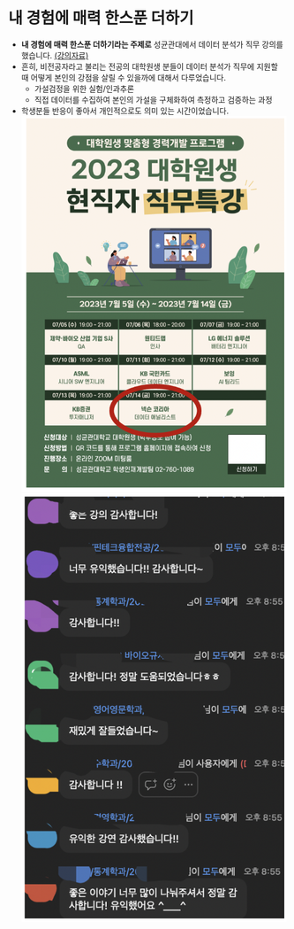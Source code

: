 # 내 경험에 매력 한스푼 더하기
* **내 경험에 매력 한스푼 더하기라는 주제로** 성균관대에서 데이터 분석가 직무 강의를 했습니다. [(강의자료)](https://drive.google.com/file/d/1mZJGf1k0sGdiZCS-BiyZXNSe7m3n9vV1/view?usp=sharing)
* 흔히, 비전공자라고 불리는 전공의 대학원생 분들이 데이터 분석가 직무에 지원할 때 어떻게 본인의 강점을 살릴 수 있을까에 대해서 다루었습니다.
    * 가설검정을 위한 실험/인과추론
    * 직접 데이터를 수집하여 본인의 가설을 구체화하여 측정하고 검증하는 과정
* 학생분들 반응이 좋아서 개인적으로도 의미 있는 시간이었습니다.
![성균관대발표](./img/poster_img.png)
![성균관대발표](./img/chat.png)